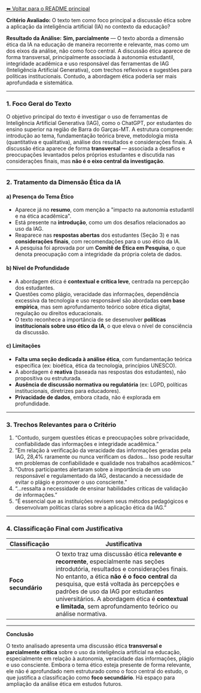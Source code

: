 [⬅ Voltar para o README principal](../README.md)

**Critério Avaliado:**
O texto tem como foco principal a discussão ética sobre a aplicação da inteligência artificial (IA) no contexto da educação?

**Resultado da Análise:**
**Sim, parcialmente** — O texto aborda a dimensão ética da IA na educação de maneira recorrente e relevante, mas como um dos eixos da análise, não como foco central. A discussão ética aparece de forma transversal, principalmente associada à autonomia estudantil, integridade acadêmica e uso responsável das ferramentas de IAG (Inteligência Artificial Generativa), com trechos reflexivos e sugestões para políticas institucionais. Contudo, a abordagem ética poderia ser mais aprofundada e sistemática.

---

### 1. Foco Geral do Texto

O objetivo principal do texto é investigar o uso de ferramentas de Inteligência Artificial Generativa (IAG), como o ChatGPT, por estudantes do ensino superior na região de Barra do Garças-MT. A estrutura compreende: introdução ao tema, fundamentação teórica breve, metodologia mista (quantitativa e qualitativa), análise dos resultados e considerações finais. A discussão ética aparece de forma **transversal** — associada a desafios e preocupações levantados pelos próprios estudantes e discutida nas considerações finais, mas **não é o eixo central da investigação**.

---

### 2. Tratamento da Dimensão Ética da IA

#### a) **Presença do Tema Ético**

* Aparece já no **resumo**, com menção a "impacto na autonomia estudantil e na ética acadêmica".
* Está presente na **introdução**, como um dos desafios relacionados ao uso da IAG.
* Reaparece nas **respostas abertas** dos estudantes (Seção 3) e nas **considerações finais**, com recomendações para o uso ético da IA.
* A pesquisa foi aprovada por um **Comitê de Ética em Pesquisa**, o que denota preocupação com a integridade da própria coleta de dados.

#### b) **Nível de Profundidade**

* A abordagem ética é **contextual e crítica leve**, centrada na percepção dos estudantes.
* Questões como plágio, veracidade das informações, dependência excessiva da tecnologia e uso responsável são abordadas **com base empírica**, mas sem aprofundamento teórico sobre ética digital, regulação ou direitos educacionais.
* O texto reconhece a importância de se desenvolver **políticas institucionais sobre uso ético da IA**, o que eleva o nível de consciência da discussão.

#### c) **Limitações**

* **Falta uma seção dedicada à análise ética**, com fundamentação teórica específica (ex: bioética, ética da tecnologia, princípios UNESCO).
* A abordagem é **reativa** (baseada nas respostas dos estudantes), não propositiva ou estruturada.
* **Ausência de discussão normativa ou regulatória** (ex: LGPD, políticas institucionais, diretrizes para educadores).
* **Privacidade de dados**, embora citada, não é explorada em profundidade.

---

### 3. Trechos Relevantes para o Critério

1. “Contudo, surgem questões éticas e preocupações sobre privacidade, confiabilidade das informações e integridade acadêmica.”
2. “Em relação à verificação da veracidade das informações geradas pela IAG, 28,4% raramente ou nunca verificam os dados... Isso pode resultar em problemas de confiabilidade e qualidade nos trabalhos acadêmicos.”
3. “Outros participantes alertaram sobre a importância de um uso responsável e regulamentado da IAG, destacando a necessidade de evitar o plágio e promover o uso consciente.”
4. “...ressalta a necessidade de ensinar habilidades críticas de validação de informações.”
5. “É essencial que as instituições revisem seus métodos pedagógicos e desenvolvam políticas claras sobre a aplicação ética da IAG.”

---

### 4. Classificação Final com Justificativa

| **Classificação**   | **Justificativa**                                                                                                                                                                                                                                                                                                                                                                      |
| ------------------- | -------------------------------------------------------------------------------------------------------------------------------------------------------------------------------------------------------------------------------------------------------------------------------------------------------------------------------------------------------------------------------------- |
| **Foco secundário** | O texto traz uma discussão ética **relevante e recorrente**, especialmente nas seções introdutória, resultados e considerações finais. No entanto, a ética **não é o foco central** da pesquisa, que está voltada às percepções e padrões de uso da IAG por estudantes universitários. A abordagem ética é **contextual e limitada**, sem aprofundamento teórico ou análise normativa. |

---

**Conclusão**

O texto analisado apresenta uma discussão ética **transversal e parcialmente crítica** sobre o uso da inteligência artificial na educação, especialmente em relação à autonomia, veracidade das informações, plágio e uso consciente. Embora o tema ético esteja presente de forma relevante, ele não é aprofundado nem estruturado como o foco central do estudo, o que justifica a classificação como **foco secundário**. Há espaço para ampliação da análise ética em estudos futuros.

